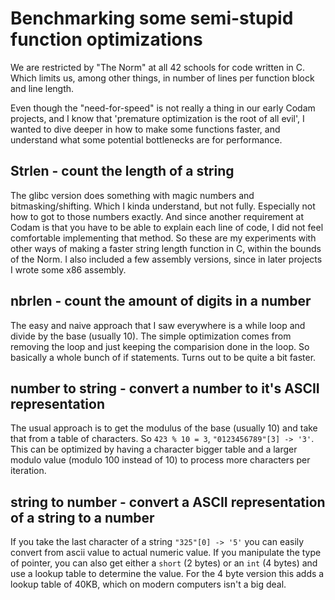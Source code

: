 # Benchmarking some semi-stupid function optimizations

We are restricted by "The Norm" at all 42 schools for code written in C.
Which limits us, among other things, in number of lines per function block and line length.

Even though the "need-for-speed" is not really a thing in our early Codam projects, and I know that 'premature optimization is the root of all evil', I wanted to dive deeper in how to make some functions faster, and understand what some potential bottlenecks are for performance.

## Strlen - count the length of a string

The glibc version does something with magic numbers and bitmasking/shifting. Which I kinda understand, but not fully. Especially not how to got to those numbers exactly. And since another requirement at Codam is that you have to be able to explain each line of code, I did not feel comfortable implementing that method.
So these are my experiments with other ways of making a faster string length function in C, within the bounds of the Norm. I also included a few assembly versions, since in later projects I wrote some x86 assembly.

## nbrlen - count the amount of digits in a number

The easy and naive approach that I saw everywhere is a while loop and divide by the base (usually 10). The simple optimization comes from removing the loop and just keeping the comparision done in the loop. So basically a whole bunch of if statements. Turns out to be quite a bit faster.

## number to string - convert a number to it's ASCII representation

The usual approach is to get the modulus of the base (usually 10) and take that from a table of characters.
So `423 % 10 = 3`, `"0123456789"[3] -> '3'`.
This can be optimized by having a character bigger table and a larger modulo value (modulo 100 instead of 10) to process more characters per iteration.

## string to number - convert a ASCII representation of a string to a number

If you take the last character of a string `"325"[0] -> '5'` you can easily convert from ascii value to actual numeric value.
If you manipulate the type of pointer, you can also get either a `short` (2 bytes) or an `int` (4 bytes) and use a lookup table to determine the value. For the 4 byte version this adds a lookup table of 40KB, which on modern computers isn't a big deal.
